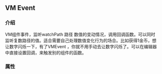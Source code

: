## VM Event

### 介绍 

VM组件事件，监听watchPath  路径 数值的变动情况，调用回调函数。可以同时监听复数路径的值。适合需要自己处理数值变化行为的场合。比如获得1金币，想让数字闪烁一下，有了VMEvent ，你就不用手动去让数字闪烁了。可以在编辑器中直接设置回调，来触发别的组件的函数。

### 属性

